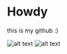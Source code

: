 # Howdy
this is my github :)

![alt text](https://imgur.com/rfLCxpI.gif)
![alt text](https://imgur.com/Q7TPwNb.jpg)
